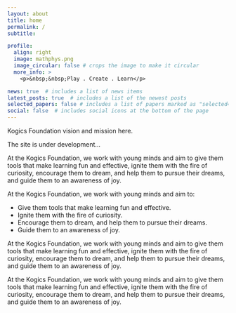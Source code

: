 ```yaml
---
layout: about
title: home
permalink: /
subtitle:

profile:
  align: right
  image: mathphys.png
  image_circular: false # crops the image to make it circular
  more_info: >
    <p>&nbsp;&nbsp;Play . Create . Learn</p>

news: true  # includes a list of news items
latest_posts: true  # includes a list of the newest posts
selected_papers: false # includes a list of papers marked as "selected={true}"
social: false  # includes social icons at the bottom of the page
---
```


Kogics Foundation vision and mission here.

The site is under development...

At the Kogics Foundation, we work with young minds and aim to give them tools that make learning fun and effective, ignite them with the fire of curiosity, encourage them to dream, and help them to pursue their dreams, and guide them to an awareness of joy.

At the Kogics Foundation, we work with young minds and aim to:
* Give them tools that make learning fun and effective.
* Ignite them with the fire of curiosity.
* Encourage them to dream, and help them to pursue their dreams.
* Guide them to an awareness of joy.

At the Kogics Foundation, we work with young minds and aim to give them tools that make learning fun and effective, ignite them with the fire of curiosity, encourage them to dream, and help them to pursue their dreams, and guide them to an awareness of joy.

At the Kogics Foundation, we work with young minds and aim to give them tools that make learning fun and effective, ignite them with the fire of curiosity, encourage them to dream, and help them to pursue their dreams, and guide them to an awareness of joy.
